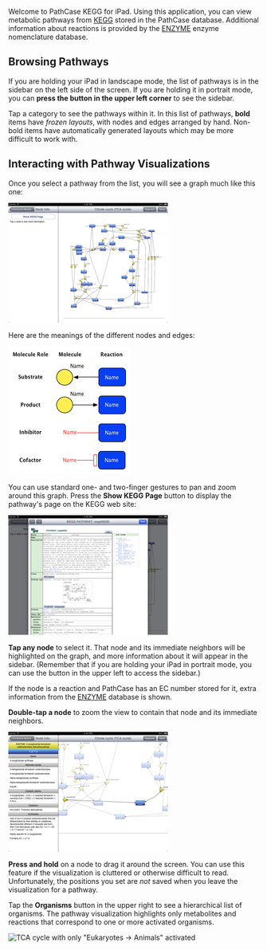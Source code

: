 Welcome to PathCase KEGG for iPad. Using this application, you can view
metabolic pathways from [KEGG] stored in the PathCase database. Additional
information about reactions is provided by the [ENZYME] enzyme nomenclature
database.

[KEGG]: http://www.kegg.com/
[ENZYME]: http://enzyme.expasy.org/

## Browsing Pathways

If you are holding your iPad in landscape mode, the list of pathways is in the
sidebar on the left side of the screen. If you are holding it in portrait mode,
you can **press the button in the upper left corner** to see the sidebar.

Tap a category to see the pathways within it. In this list of pathways, **bold**
items have *frozen layouts*, with nodes and edges arranged by hand. Non-bold
items have automatically generated layouts which may be more difficult to work
with.

## Interacting with Pathway Visualizations

Once you select a pathway from the list, you will see a graph much like this
one:

![Visualization of the TCA Cycle](pathway.png)

<!-- \pagebreak -->

Here are the meanings of the different nodes and edges:

![Node and edge types](node_legend.png)

You can use standard one- and two-finger gestures to pan and zoom around this
graph. Press the **Show KEGG Page** button to display the pathway's page on the
KEGG web site:

![KEGG web site for the TCA Cycle](kegg_web_site.png)

<!-- % Sometimes vim's syntax highlighting is not so good. -->

**Tap any node** to select it. That node and its immediate neighbors will be
highlighted on the graph, and more information about it will appear in the
sidebar. (Remember that if you are holding your iPad in portrait mode, you can
use the button in the upper left to access the sidebar.)

If the node is a reaction and PathCase has an EC number stored for it, extra
information from the [ENZYME] database is shown.

**Double-tap a node** to zoom the view to contain that node and its immediate
neighbors.

![Selecting a node](selection_info.png)

**Press and hold** on a node to drag it around the screen. You can use this
feature if the visualization is cluttered or otherwise difficult to read.
Unfortunately, the positions you set are *not* saved when you leave the
visualization for a pathway.

Tap the **Organisms** button in the upper right to see a hierarchical list of
organisms. The pathway visualization highlights only metabolites and reactions
that correspond to one or more activated organisms.

![TCA cycle with only "Eukaryotes &#x2192; Animals"
activated](animals_only_graph.png)
